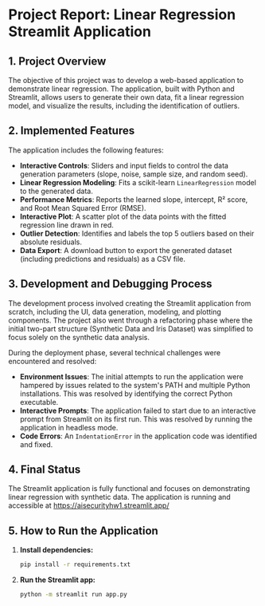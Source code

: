 # Project Report: Linear Regression Streamlit Application

## 1. Project Overview

The objective of this project was to develop a web-based application to demonstrate linear regression. The application, built with Python and Streamlit, allows users to generate their own data, fit a linear regression model, and visualize the results, including the identification of outliers.

## 2. Implemented Features

The application includes the following features:

- **Interactive Controls**: Sliders and input fields to control the data generation parameters (slope, noise, sample size, and random seed).
- **Linear Regression Modeling**: Fits a scikit-learn `LinearRegression` model to the generated data.
- **Performance Metrics**: Reports the learned slope, intercept, R² score, and Root Mean Squared Error (RMSE).
- **Interactive Plot**: A scatter plot of the data points with the fitted regression line drawn in red.
- **Outlier Detection**: Identifies and labels the top 5 outliers based on their absolute residuals.
- **Data Export**: A download button to export the generated dataset (including predictions and residuals) as a CSV file.

## 3. Development and Debugging Process

The development process involved creating the Streamlit application from scratch, including the UI, data generation, modeling, and plotting components. The project also went through a refactoring phase where the initial two-part structure (Synthetic Data and Iris Dataset) was simplified to focus solely on the synthetic data analysis.

During the deployment phase, several technical challenges were encountered and resolved:
- **Environment Issues**: The initial attempts to run the application were hampered by issues related to the system's PATH and multiple Python installations. This was resolved by identifying the correct Python executable.
- **Interactive Prompts**: The application failed to start due to an interactive prompt from Streamlit on its first run. This was resolved by running the application in headless mode.
- **Code Errors**: An `IndentationError` in the application code was identified and fixed.

## 4. Final Status

The Streamlit application is fully functional and focuses on demonstrating linear regression with synthetic data. The application is running and accessible at https://aisecurityhw1.streamlit.app/

## 5. How to Run the Application

1.  **Install dependencies:**
    ```bash
    pip install -r requirements.txt
    ```
2.  **Run the Streamlit app:**
    ```bash
    python -m streamlit run app.py
    ```
